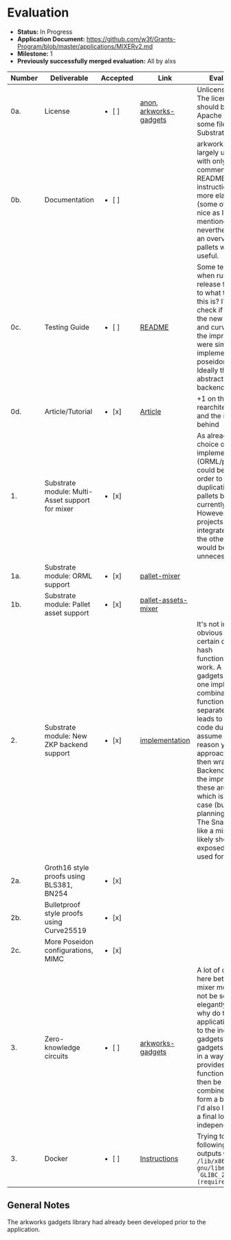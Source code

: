 # Evaluation

- **Status:** In Progress
- **Application Document:** https://github.com/w3f/Grants-Program/blob/master/applications/MIXERv2.md
- **Milestone:** 1
- **Previously successfully merged evaluation:** All by alxs

| Number | Deliverable | Accepted | Link | Evaluation Notes |
| ------------- | ------------- | ------------- | ------------- |------------- |
| 0a. | License | <ul><li>[ ] </li></ul> | [anon](https://github.com/webb-tools/anon/blob/master/LICENSE), [arkworks-gadgets](https://github.com/webb-tools/arkworks-gadgets/blob/master/LICENSE) | Unlicense/Apache 2.0. The license in anon should be changed to Apache 2.0 as it reuses some files from Substrate
| 0b. | Documentation | <ul><li>[ ] </li></ul> |  | arkworks-gadgets is largely undocumented with only a few inline comments while The README provides vague instructions. anon has more elaborate rustdocs (some of them really nice as I think I already mentioned) but nevertheless a tutorial or an overview of available pallets would be very useful.
| 0c. | Testing Guide | <ul><li>[ ] </li></ul> | [README](https://github.com/webb-tools/anon#test-) | Some tests currently fail when run without the release flag. Any idea as to what the reason for this is? I'd also still like to check if the tests cover the new hash functions and curves since I had the impression most were simply implemented using poseidon+bls381. Ideally these would be abstracted to test all backends?
| 0d. | Article/Tutorial | <ul><li>[x] </li></ul> | [Article](https://www.notion.so/hicommonwealth/Blog-post-268628ee32ac4f21b9b8531385b00458) | +1 on the rearchitecturing ideas and the reasoning behind
| 1. | Substrate module: Multi-Asset support for mixer | <ul><li>[x] </li></ul> |  | As already discussed the choice of multi-asset implementation (ORML/pallet-assets) could be parametrized in order to avoid code duplication since the two pallets below are currently to 99% equal. However I agree that if projects are likely to integrate either one or the other the abstraction would become unnecessary boilerplate
| 1a. | Substrate module: ORML support | <ul><li>[x] </li></ul> | [pallet-mixer](https://github.com/webb-tools/anon/tree/master/pallets/mixer) | 
| 1b. | Substrate module: Pallet asset support | <ul><li>[x] </li></ul> | [pallet-assets-mixer](https://github.com/webb-tools/anon/tree/master/pallets/assets-mixer) |
| 2. | Substrate module: New ZKP backend support | <ul><li>[x] </li></ul> | [implementation](https://github.com/webb-tools/anon/blob/master/pallets/merkle/src/utils/setup.rs) | It's not immediately obvious here that only certain combinations of hash function/backend/curves work. A lot of code in the gadgets repo and this one implements each combination of hash function and curve separately (which also leads to a fair amount of code duplication, I assume there's a good reason you chose this approach?) which are then wrapped in the Backend enum giving the impression that these are composable, which is not really the case (but you may be planning ahead here). The Snark enum seems like a misnomer and likely shouldn't be exposed if Marlin is only used for testing.
| 2a. | Groth16 style proofs using BLS381, BN254 | <ul><li>[x] </li></ul> | |
| 2b. | Bulletproof style proofs using Curve25519 | <ul><li>[x] </li></ul> | |
| 2c. | More Poseidon configurations, MIMC | <ul><li>[x] </li></ul> | |
| 3. | Zero-knowledge circuits | <ul><li>[ ] </li></ul> | [arkworks-gadgets](https://github.com/webb-tools/arkworks-gadgets) | A lot of code duplication here between bridge and mixer modules - can this not be solved more elegantly and besides, why do these high-level applications reach down to the individual gadgets? Wouldn't the gadgets (ideally) be built in a way that they only provides the functionality and can then be combined/adapted to form a bridge/mixer/etc? I'd also like to give these a final look independently of this.
| 3. | Docker | <ul><li>[ ] </li></ul> | [Instructions](https://github.com/webb-tools/anon#using-docker-) | Trying to run the node following the README outputs ``webb-node: /lib/x86_64-linux-gnu/libm.so.6: version `GLIBC_2.29' not found (required by webb-node)``


## General Notes

The arkworks gadgets library had already been developed prior to the application.
